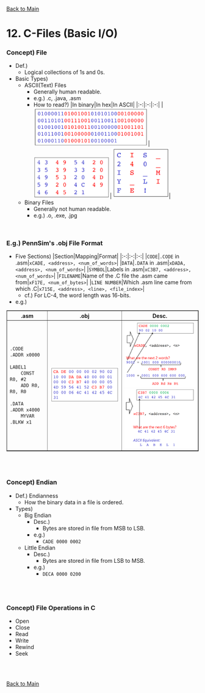 [Back to Main](../main.md)

# 12. C-Files (Basic I/O)
### Concept) File
- Def.)
  - Logical collections of 1s and 0s.
- Basic Types)
  - ASCII(Text) Files
    - Generally human readable.
    - e.g.) .c, .java, .asm
    - How to read?)
      |In binary|In hex|In ASCII|
      |:-:|:-:|:-:|
      |<img src="../images/m12/001.png" width="300px">|<img src="../images/m12/002.png" width="200px">|<img src="../images/m12/003.png" width="150px">|
  - Binary Files
    - Generally not human readable.
    - e.g.) .o, .exe, .jpg

<br>

### E.g.) PennSim's .obj File Format
- Five Sections)
  |Section|Mapping|Format|
  |:-:|:-:|:-:|
  |`CODE`|`.CODE` in .asm|`xCADE, <address>, <num_of_words>`|
  |`DATA`|`.DATA` in .asm|`xDADA, <address>, <num_of_words>`|
  |`SYMBOL`|Labels in .asm|`xC3B7, <address>, <num_of_words>`|
  |`FILENAME`|Name of the .C file the .asm came from|`xF17E, <num_of_bytes>`|
  |`LINE NUMBER`|Which .asm line came from which .C|`x715E, <address>, <line>, <file_index>`|
  - cf.) For LC-4, the word length was 16-bits.
- e.g.)

<table border="1">
<tr>
    <th>.asm</th>
    <th>.obj</th>
    <th>Desc.</th>
</tr>

<tr>
<td>

```assembly
.CODE
.ADDR x0000

LABEL1
    CONST R0, #2
    ADD R0, R0, R0

.DATA
.ADDR x4000
    MYVAR .BLKW x1
```

</td>

<td><img src="../images/m12/004.png" width="300px"></td>
<td><img src="../images/m12/005.png" width="300px"><br><img src="../images/m12/006.png" width="300px"></td>
</tr>
</table>

<br><br>

### Concept) Endian
- Def.) Endianness
  - How the binary data in a file is ordered.
- Types)
  - Big Endian
    - Desc.)
      - Bytes are stored in file from MSB to LSB.
    - e.g.)
      - `CADE 0000 0002`
  - Little Endian
    - Desc.)
      - Bytes are stored in file from LSB to MSB.
    - e.g.)
      - `DECA 0000 0200`

<br><br>

### Concept) File Operations in C
- Open
- Close
- Read
- Write
- Rewind
- Seek



<br><br>

[Back to Main](../main.md)